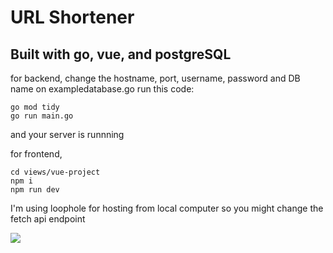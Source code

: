 # URL Shortener
## Built with go, vue, and postgreSQL

for backend, 
change the hostname, port, username, password and DB name on exampledatabase.go
run this code:
```
go mod tidy 
go run main.go
```  
and your server is runnning


for frontend,  
```
cd views/vue-project
npm i
npm run dev
```

I'm using loophole for hosting from local computer so you might change the fetch api endpoint


![](https://github.com/Jeki00/URL-shortener-go-vue/documentation/demo-url-shortener.gif)

